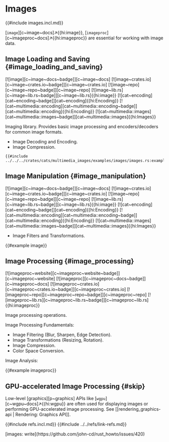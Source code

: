 # Images

{{#include images.incl.md}}

[`image`][c~image~docs]↗{{hi:image}}, [`imageproc`][c~imageproc~docs]↗{{hi:imageproc}} are essential for working with image data.

## Image Loading and Saving {#image_loading_and_saving}

[![image][c~image~docs~badge]][c~image~docs] [![image~crates.io][c~image~crates.io~badge]][c~image~crates.io] [![image~repo][c~image~repo~badge]][c~image~repo] [![image~lib.rs][c~image~lib.rs~badge]][c~image~lib.rs]{{hi:image}} [![cat~encoding][cat~encoding~badge]][cat~encoding]{{hi:Encoding}} [![cat~multimedia::encoding][cat~multimedia::encoding~badge]][cat~multimedia::encoding]{{hi:Encoding}} [![cat~multimedia::images][cat~multimedia::images~badge]][cat~multimedia::images]{{hi:Images}}

Imaging library. Provides basic image processing and encoders/decoders for common image formats.

- Image Decoding and Encoding.
- Image Compression.

```rust,editable
{{#include ../../../crates/cats/multimedia_images/examples/images/images.rs:example}}
```

## Image Manipulation {#image_manipulation}

[![image][c~image~docs~badge]][c~image~docs] [![image~crates.io][c~image~crates.io~badge]][c~image~crates.io] [![image~repo][c~image~repo~badge]][c~image~repo] [![image~lib.rs][c~image~lib.rs~badge]][c~image~lib.rs]{{hi:image}} [![cat~encoding][cat~encoding~badge]][cat~encoding]{{hi:Encoding}} [![cat~multimedia::encoding][cat~multimedia::encoding~badge]][cat~multimedia::encoding]{{hi:Encoding}} [![cat~multimedia::images][cat~multimedia::images~badge]][cat~multimedia::images]{{hi:Images}}

- Image Filters and Transformations.

{{#example image}}

## Image Processing {#image_processing}

[![imageproc~website][c~imageproc~website~badge]][c~imageproc~website] [![imageproc][c~imageproc~docs~badge]][c~imageproc~docs] [![imageproc~crates.io][c~imageproc~crates.io~badge]][c~imageproc~crates.io] [![imageproc~repo][c~imageproc~repo~badge]][c~imageproc~repo] [![imageproc~lib.rs][c~imageproc~lib.rs~badge]][c~imageproc~lib.rs]{{hi:imageproc}}

Image processing operations.

Image Processing Fundamentals:

- Image Filtering (Blur, Sharpen, Edge Detection).
- Image Transformations (Resizing, Rotation).
- Image Compression.
- Color Space Conversion.

Image Analysis:

{{#example imageproc}}

## GPU-accelerated Image Processing {#skip}

Low-level [graphics][p~graphics] APIs like [`wgpu`][c~wgpu~docs]↗{{hi:wgpu}} are often used for displaying images or performing GPU-accelerated image processing.
See [[rendering_graphics-api | Rendering: Graphics API]].

{{#include refs.incl.md}}
{{#include ../../refs/link-refs.md}}

<div class="hidden">
[images: write](https://github.com/john-cd/rust_howto/issues/420)
</div>
